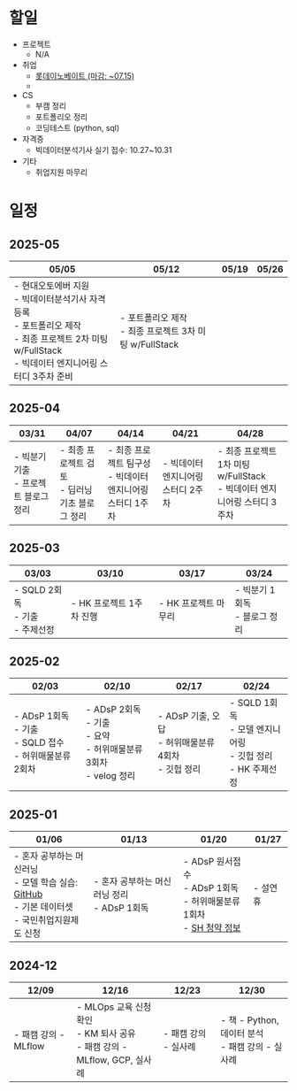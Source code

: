 
# 할일
- 프로젝트
  - N/A
- 취업
  - [롯데이노베이트 (마감: ~07.15)](https://recruit.lotte.co.kr/apply/announcement/detail/21593031?compcd=?id=bookmark1008)
  - 
- CS
  - 부캠 정리
  - 포트폴리오 정리
  - 코딩테스트 (python, sql)
- 자격증
  - 빅데이터분석기사 실기 접수: 10.27~10.31
- 기타
  - 취업지원 마무리
  
# 일정
## 2025-05

| 05/05                                      | 05/12            | 05/19        | 05/26                          |
|--------------------------------------------|------------------|--------------|---------------------------------|
| - 현대오토에버 지원<br>- 빅데이터분석기사 자격 등록<br>- 포트폴리오 제작<br>- 최종 프로젝트 2차 미팅 w/FullStack<br>- 빅데이터 엔지니어링 스터디 3주차 준비 | - 포트폴리오 제작<br>- 최종 프로젝트 3차 미팅 w/FullStack<br>  | |

## 2025-04

| 03/31                                      | 04/07            | 04/14        | 04/21                          | 04/28|
|--------------------------------------------|------------------|--------------|---------------------------------|---|
| - 빅분기 기출<br>- 프로젝트 블로그 정리       |  - 최종 프로젝트 검토<br>- 딥러닝 기초 블로그 정리    | - 최종 프로젝트 팀구성<br>- 빅데이터 엔지니어링 스터디 1주차<br>  | - 빅데이터 엔지니어링 스터디 2주차 | - 최종 프로젝트 1차 미팅 w/FullStack<br>- 빅데이터 엔지니어링 스터디 3주차 | 

## 2025-03

| 03/03                                      | 03/10            | 03/17        | 03/24                          |
|--------------------------------------------|------------------|--------------|---------------------------------|
| - SQLD 2회독<br>- 기출<br>- 주제선정        | - HK 프로젝트 1주차 진행  | - HK 프로젝트 마무리   | - 빅분기 1회독<br>- 블로그 정리 |


## 2025-02

| 02/03                                                         | 02/10                                                              | 02/17                                                                 | 02/24                                        |
|----------------------------------------------------------------|---------------------------------------------------------------------|------------------------------------------------------------------------|-----------------------------------------------|
| - ADsP 1회독<br>- 기출<br>- SQLD 접수<br>- 허위매물분류 2회차 | - ADsP 2회독<br>- 기출<br>- 요약<br>- 허위매물분류 3회차<br>- velog 정리 | - ADsP 기출, 오답<br>- 허위매물분류 4회차<br>- 깃헙 정리               | - SQLD 1회독<br>- 모델 엔지니어링<br>- 깃헙 정리<br>- HK 주제선정 |


## 2025-01

| 01/06                                                                                                  | 01/13                              | 01/20                                                                                                                              | 01/27   |
|---------------------------------------------------------------------------------------------------------|------------------------------------|-------------------------------------------------------------------------------------------------------------------------------------|---------|
| - 혼자 공부하는 머신러닝<br>- 모델 학습 실습: [GitHub](https://github.com/choikwangil95/ML_Model_Loan_Repayment_Prediction)<br>- 기본 데이터셋<br>- 국민취업지원제도 신청 | - 혼자 공부하는 머신러닝 정리<br>- ADsP 1회독 | - ADsP 원서접수<br>- ADsP 1회독<br>- 허위매물분류 1회차<br>- [SH 청약 정보](https://blog.naver.com/together_sh/223706036592?trackingCode=rss) | - 설연휴 |


## 2024-12

| 12/09                | 12/16                                                                                                                                                          | 12/23           | 12/30                              |
|----------------------|----------------------------------------------------------------------------------------------------------------------------------------------------------------|-----------------|-------------------------------------|
| - 패캠 강의 - MLflow | - MLOps 교육 신청 확인<br>- KM 퇴사 공유<br>- 패캠 강의 - MLflow, GCP, 실사례                                                                                   | - 패캠 강의 - 실사례 | - 책 - Python, 데이터 분석<br>- 패캠 강의 - 실사례 |

